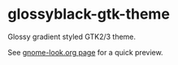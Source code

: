 glossyblack-gtk-theme
=====================

Glossy gradient styled GTK2/3 theme.

See <a href="http://gnome-look.org/content/show.php/?content=162055" target="_blank">gnome-look.org page</a> for a quick preview.

